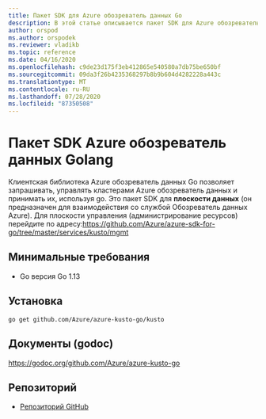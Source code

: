 ```yaml
---
title: Пакет SDK для Azure обозреватель данных Go
description: В этой статье описывается пакет SDK для Azure обозреватель данных go.
author: orspod
ms.author: orspodek
ms.reviewer: vladikb
ms.topic: reference
ms.date: 04/16/2020
ms.openlocfilehash: c9de23d175f3eb412865e540580a7db75be650bf
ms.sourcegitcommit: 09da3f26b4235368297b8b9b604d4282228a443c
ms.translationtype: MT
ms.contentlocale: ru-RU
ms.lasthandoff: 07/28/2020
ms.locfileid: "87350508"
---
```

# <a name="azure-data-explorer-golang-sdk"></a>Пакет SDK Azure обозреватель данных Golang

Клиентская библиотека Azure обозреватель данных Go позволяет запрашивать, управлять кластерами Azure обозреватель данных и принимать их, используя go. Это пакет SDK для **плоскости данных** (он предназначен для взаимодействия со службой Обозреватель данных Azure). Для плоскости управления (администрирование ресурсов) перейдите по адресу:https://github.com/Azure/azure-sdk-for-go/tree/master/services/kusto/mgmt 

## <a name="minimum-requirements"></a>Минимальные требования
* Go версия Go 1.13

## <a name="installation"></a>Установка
`go get github.com/Azure/azure-kusto-go/kusto`

## <a name="docs-godoc"></a>Документы (godoc)
https://godoc.org/github.com/Azure/azure-kusto-go

## <a name="repo"></a>Репозиторий
* [Репозиторий GitHub](https://github.com/Azure/azure-kusto-go)
